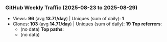 ### GitHub Weekly Traffic (2025-08-23 to 2025-08-29)
- Views: **96** (avg **13.71/day**)  |  Uniques (sum of daily): **1**
- Clones: **103** (avg **14.71/day**)  |  Uniques (sum of daily): **19**
**Top referrers**:
  - (no data)
**Top paths**:
  - (no data)
